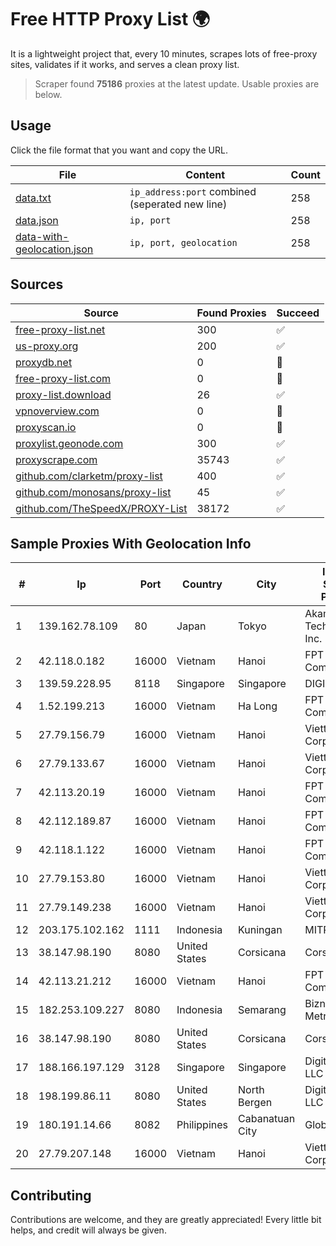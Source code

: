 
# Free HTTP Proxy List 🌍

It is a lightweight project that, every 10 minutes, scrapes lots of free-proxy sites, validates if it works, and serves a clean proxy list.


> Scraper found **75186** proxies at the latest update. Usable proxies are below.

## Usage

Click the file format that you want and copy the URL.


|File|Content|Count|
|----|-------|-----|
|[data.txt](https://raw.githubusercontent.com/themiralay/Proxy-List-World/master/data.txt)|`ip_address:port` combined (seperated new line)|258|
|[data.json](https://raw.githubusercontent.com/themiralay/Proxy-List-World/master/data.json)|`ip, port`|258|
|[data-with-geolocation.json](https://raw.githubusercontent.com/themiralay/Proxy-List-World/master/data-with-geolocation.json)|`ip, port, geolocation`|258|

## Sources

|Source|Found Proxies|Succeed|
|------|-------------|-------|
|[free-proxy-list.net](https://free-proxy-list.net)|300|✅|
|[us-proxy.org](https://www.us-proxy.org)|200|✅|
|[proxydb.net](http://proxydb.net)|0|🚫|
|[free-proxy-list.com](https://free-proxy-list.com/?page=&port=&type%5B%5D=http&type%5B%5D=https&up_time=0&search=Search)|0|🚫|
|[proxy-list.download](https://www.proxy-list.download/HTTP)|26|✅|
|[vpnoverview.com](https://vpnoverview.com/privacy/anonymous-browsing/free-proxy-servers)|0|🚫|
|[proxyscan.io](https://www.proxyscan.io)|0|🚫|
|[proxylist.geonode.com](https://proxylist.geonode.com/api/proxy-list?limit=300&page=1&sort_by=lastChecked&sort_type=desc&protocols=http,https)|300|✅|
|[proxyscrape.com](https://api.proxyscrape.com/v2/?request=displayproxies&protocol=http&timeout=10000&country=all&ssl=all&anonymity=all)|35743|✅|
|[github.com/clarketm/proxy-list](https://raw.githubusercontent.com/clarketm/proxy-list/master/proxy-list-raw.txt)|400|✅|
|[github.com/monosans/proxy-list](https://raw.githubusercontent.com/monosans/proxy-list/main/proxies/http.txt)|45|✅|
|[github.com/TheSpeedX/PROXY-List](https://raw.githubusercontent.com/TheSpeedX/PROXY-List/master/http.txt)|38172|✅|


## Sample Proxies With Geolocation Info

|#|Ip|Port|Country|City|Internet Service Provider|
|-|--|----|-------|----|-------------------------|
|1|139.162.78.109|80|Japan|Tokyo|Akamai Technologies, Inc.|
|2|42.118.0.182|16000|Vietnam|Hanoi|FPT Telecom Company|
|3|139.59.228.95|8118|Singapore|Singapore|DIGITALOCEAN|
|4|1.52.199.213|16000|Vietnam|Ha Long|FPT Telecom Company|
|5|27.79.156.79|16000|Vietnam|Hanoi|Viettel Corporation|
|6|27.79.133.67|16000|Vietnam|Hanoi|Viettel Corporation|
|7|42.113.20.19|16000|Vietnam|Hanoi|FPT Telecom Company|
|8|42.112.189.87|16000|Vietnam|Hanoi|FPT Telecom Company|
|9|42.118.1.122|16000|Vietnam|Hanoi|FPT Telecom Company|
|10|27.79.153.80|16000|Vietnam|Hanoi|Viettel Corporation|
|11|27.79.149.238|16000|Vietnam|Hanoi|Viettel Corporation|
|12|203.175.102.162|1111|Indonesia|Kuningan|MITRAKITA|
|13|38.147.98.190|8080|United States|Corsicana|Corsicana ISD|
|14|42.113.21.212|16000|Vietnam|Hanoi|FPT Telecom Company|
|15|182.253.109.227|8080|Indonesia|Semarang|Biznet Metronet|
|16|38.147.98.190|8080|United States|Corsicana|Corsicana ISD|
|17|188.166.197.129|3128|Singapore|Singapore|DigitalOcean, LLC|
|18|198.199.86.11|8080|United States|North Bergen|DigitalOcean, LLC|
|19|180.191.14.66|8082|Philippines|Cabanatuan City|Globe Telecom|
|20|27.79.207.148|16000|Vietnam|Hanoi|Viettel Corporation|



## Contributing

Contributions are welcome, and they are greatly appreciated! Every
little bit helps, and credit will always be given.

